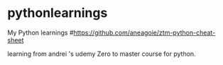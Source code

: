 # pythonlearnings
My Python learnings
#https://github.com/aneagoie/ztm-python-cheat-sheet

learning from andrei 's udemy Zero to master course for python. 